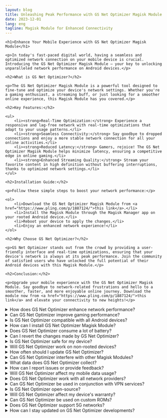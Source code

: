 ```yaml
---
layout: blog
title: Unleashing Peak Performance with GS Net Optimizer Magisk Module
date: 2023-12-01
lang: eng
tagline: Magisk Module for Enhanced Connectivity
---
```



<html>

<head>
    <title>GS Net Optimizer Magisk Module</title>
    <!-- Add your SEO-friendly meta tags here -->
</head>

<body>

    <h1>Enhance Your Mobile Experience with GS Net Optimizer Magisk Module</h1>

    <p>In today's fast-paced digital world, having a seamless and optimized network connection on your mobile device is crucial. Introducing the GS Net Optimizer Magisk Module – your key to unlocking unparalleled network performance on Android devices.</p>

    <h2>What is GS Net Optimizer?</h2>

    <p>The GS Net Optimizer Magisk Module is a powerful tool designed to fine-tune and optimize your device's network settings. Whether you're a gaming enthusiast, a streaming buff, or just looking for a smoother online experience, this Magisk Module has you covered.</p>

    <h2>Key Features:</h2>

    <ul>
        <li><strong>Real-Time Optimization:</strong> Experience a responsive and lag-free network with real-time optimizations that adapt to your usage patterns.</li>
        <li><strong>Seamless Connectivity:</strong> Say goodbye to dropped connections and enjoy a more stable network connection for all your online activities.</li>
        <li><strong>Reduced Latency:</strong> Gamers, rejoice! The GS Net Optimizer Magisk Module helps minimize latency, ensuring a competitive edge in online gaming.</li>
        <li><strong>Enhanced Streaming Quality:</strong> Stream your favorite content in high definition without buffering interruptions, thanks to optimized network settings.</li>
    </ul>

    <h2>Installation Guide:</h2>

    <p>Follow these simple steps to boost your network performance:</p>

    <ol>
        <li>Download the GS Net Optimizer Magisk Module from <a href="https://www.pling.com/p/1887124/">this link</a>.</li>
        <li>Install the Magisk Module through the Magisk Manager app on your rooted Android device.</li>
        <li>Reboot your device to apply the changes.</li>
        <li>Enjoy an enhanced network experience!</li>
    </ol>

    <h2>Why Choose GS Net Optimizer?</h2>

    <p>GS Net Optimizer stands out from the crowd by providing a user-friendly interface and real-time optimizations, ensuring that your device's network is always at its peak performance. Join the community of satisfied users who have unlocked the full potential of their Android devices with this Magisk Module.</p>

    <h2>Conclusion:</h2>

    <p>Upgrade your mobile experience with the GS Net Optimizer Magisk Module. Say goodbye to network-related frustrations and hello to a smoother, faster, and more enjoyable online journey. Download the module now from <a href="https://www.pling.com/p/1887124/">this link</a> and elevate your connectivity to new heights!</p>
    

<!--[ Accordion start ]-->
<div class='showH' itemscope='' itemtype='https://schema.org/FAQPage'>

  <!-- FAQ 1 -->
  <details class='ac' itemscope='' itemprop='mainEntity' itemtype='https://schema.org/Question'>
    <summary itemprop='name'>How does GS Net Optimizer enhance network performance?</summary>
    <div class='aC' itemscope='' itemprop='acceptedAnswer' itemtype='https://schema.org/Answer'>
      <p itemprop='text'>GS Net Optimizer works by implementing real-time optimizations, adapting to your usage patterns for a more responsive and lag-free network experience.</p>
    </div>
  </details>

  <!-- FAQ 2 -->
  <details class='ac alt' itemscope='' itemprop='mainEntity' itemtype='https://schema.org/Question'>
    <summary itemprop='name'>Can GS Net Optimizer improve gaming performance?</summary>
    <div class='aC' itemscope='' itemprop='acceptedAnswer' itemtype='https://schema.org/Answer'>
      <p itemprop='text'>Absolutely! GS Net Optimizer minimizes latency, providing a competitive edge for online gaming enthusiasts.</p>
    </div>
  </details>

  <!-- FAQ 3 -->
  <details class='ac' itemscope='' itemprop='mainEntity' itemtype='https://schema.org/Question'>
    <summary itemprop='name'>Is GS Net Optimizer compatible with all Android devices?</summary>
    <div class='aC' itemscope='' itemprop='acceptedAnswer' itemtype='https://schema.org/Answer'>
      <p itemprop='text'>Yes, GS Net Optimizer is designed to be compatible with a wide range of Android devices, ensuring broad accessibility.</p>
    </div>
  </details>

  <!-- FAQ 4 -->
  <details class='ac alt' itemscope='' itemprop='mainEntity' itemtype='https://schema.org/Question'>
    <summary itemprop='name'>How can I install GS Net Optimizer Magisk Module?</summary>
    <div class='aC' itemscope='' itemprop='acceptedAnswer' itemtype='https://schema.org/Answer'>
      <p itemprop='text'>Simply download the module from the provided link, install it through Magisk Manager, and reboot your device to apply the changes.</p>
    </div>
  </details>

  <!-- FAQ 5 -->
  <details class='ac' itemscope='' itemprop='mainEntity' itemtype='https://schema.org/Question'>
    <summary itemprop='name'>Does GS Net Optimizer consume a lot of battery?</summary>
    <div class='aC' itemscope='' itemprop='acceptedAnswer' itemtype='https://schema.org/Answer'>
      <p itemprop='text'>No, GS Net Optimizer is designed to optimize network performance without significantly impacting battery life.</p>
    </div>
  </details>

  <!-- FAQ 6 -->
  <details class='ac alt' itemscope='' itemprop='mainEntity' itemtype='https://schema.org/Question'>
    <summary itemprop='name'>Can I revert the changes made by GS Net Optimizer?</summary>
    <div class='aC' itemscope='' itemprop='acceptedAnswer' itemtype='https://schema.org/Answer'>
      <p itemprop='text'>Yes, you can easily disable or uninstall the GS Net Optimizer Magisk Module through Magisk Manager.</p>
    </div>
  </details>

  <!-- FAQ 7 -->
  <details class='ac' itemscope='' itemprop='mainEntity' itemtype='https://schema.org/Question'>
    <summary itemprop='name'>Is GS Net Optimizer safe for my device?</summary>
    <div class='aC' itemscope='' itemprop='acceptedAnswer' itemtype='https://schema.org/Answer'>
      <p itemprop='text'>Yes, GS Net Optimizer is developed with a focus on safety, and it undergoes thorough testing to ensure it doesn't harm your device.</p>
    </div>
  </details>

  <!-- FAQ 8 -->
  <details class='ac alt' itemscope='' itemprop='mainEntity' itemtype='https://schema.org/Question'>
    <summary itemprop='name'>Will GS Net Optimizer work on non-rooted devices?</summary>
    <div class='aC' itemscope='' itemprop='acceptedAnswer' itemtype='https://schema.org/Answer'>
      <p itemprop='text'>No, GS Net Optimizer requires a rooted device with Magisk installed for optimal functionality.</p>
    </div>
  </details>

  <!-- FAQ 9 -->
  <details class='ac' itemscope='' itemprop='mainEntity' itemtype='https://schema.org/Question'>
    <summary itemprop='name'>How often should I update GS Net Optimizer?</summary>
    <div class='aC' itemscope='' itemprop='acceptedAnswer' itemtype='https://schema.org/Answer'>
      <p itemprop='text'>It's recommended to check for updates periodically and install the latest version to benefit from improvements and new features.</p>
    </div>
  </details>

  <!-- FAQ 10 -->
  <details class='ac alt' itemscope='' itemprop='mainEntity' itemtype='https://schema.org/Question'>
    <summary itemprop='name'>Can GS Net Optimizer interfere with other Magisk Modules?</summary>
    <div class='aC' itemscope='' itemprop='acceptedAnswer' itemtype='https://schema.org/Answer'>
      <p itemprop='text'>Compatibility is generally ensured, but it's advisable to check for any known conflicts with other Magisk Modules.</p>
    </div>
  </details>

  <!-- FAQ 11 -->
  <details class='ac' itemscope='' itemprop='mainEntity' itemtype='https://schema.org/Question'>
    <summary itemprop='name'>What data does GS Net Optimizer collect?</summary>
    <div class='aC' itemscope='' itemprop='acceptedAnswer' itemtype='https://schema.org/Answer'>
      <p itemprop='text'>GS Net Optimizer doesn't collect personal data. It focuses solely on optimizing network performance without compromising user privacy.</p>
    </div>
  </details>

  <!-- FAQ 12 -->
  <details class='ac alt' itemscope='' itemprop='mainEntity' itemtype='https://schema.org/Question'>
    <summary itemprop='name'>How can I report issues or provide feedback?</summary>
    <div class='aC' itemscope='' itemprop='acceptedAnswer' itemtype='https://schema.org/Answer'>
      <p itemprop='text'>You can report issues or share feedback through the official support channels provided by the developer.</p>
    </div>
  </details>

  <!-- FAQ 13 -->
  <details class='ac' itemscope='' itemprop='mainEntity' itemtype='https://schema.org/Question'>
    <summary itemprop='name'>Will GS Net Optimizer affect my mobile data usage?</summary>
    <div class='aC' itemscope='' itemprop='acceptedAnswer' itemtype='https://schema.org/Answer'>
      <p itemprop='text'>GS Net Optimizer aims to optimize your network without significantly impacting your mobile data usage.</p>
    </div>
  </details>

  <!-- FAQ 14 -->
  <details class='ac alt' itemscope='' itemprop='mainEntity' itemtype='https://schema.org/Question'>
    <summary itemprop='name'>Does GS Net Optimizer work with all network providers?</summary>
    <div class='aC' itemscope='' itemprop='acceptedAnswer' itemtype='https://schema.org/Answer'>
      <p itemprop='text'>Yes, GS Net Optimizer is designed to enhance network performance irrespective of your network provider.</p>
    </div>
  </details>

  <!-- FAQ 15 -->
  <details class='ac' itemscope='' itemprop='mainEntity' itemtype='https://schema.org/Question'>
    <summary itemprop='name'>Can GS Net Optimizer be used in conjunction with VPN services?</summary>
    <div class='aC' itemscope='' itemprop='acceptedAnswer' itemtype='https://schema.org/Answer'>
      <p itemprop='text'>Yes, GS Net Optimizer can complement VPN services, providing a more optimized and secure network experience.</p>
    </div>
  </details>

  <!-- FAQ 16 -->
  <details class='ac alt' itemscope='' itemprop='mainEntity' itemtype='https://schema.org/Question'>
    <summary itemprop='name'>Is GS Net Optimizer open-source?</summary>
    <div class='aC' itemscope='' itemprop='acceptedAnswer' itemtype='https://schema.org/Answer'>
      <p itemprop='text'>As of now, GS Net Optimizer is not open-source, but the developer may release the source code in the future.</p>
    </div>
  </details>

  <!-- FAQ 17 -->
  <details class='ac' itemscope='' itemprop='mainEntity' itemtype='https://schema.org/Question'>
    <summary itemprop='name'>Will GS Net Optimizer affect my device's warranty?</summary>
    <div class='aC' itemscope='' itemprop='acceptedAnswer' itemtype='https://schema.org/Answer'>
      <p itemprop='text'>Using GS Net Optimizer generally doesn't void your device's warranty, but it's advisable to check your device manufacturer's policies.</p>
    </div>
  </details>

  <!-- FAQ 18 -->
  <details class='ac alt' itemscope='' itemprop='mainEntity' itemtype='https://schema.org/Question'>
    <summary itemprop='name'>Can GS Net Optimizer be used on custom ROMs?</summary>
    <div class='aC' itemscope='' itemprop='acceptedAnswer' itemtype='https://schema.org/Answer'>
      <p itemprop='text'>Yes, GS Net Optimizer is compatible with various custom ROMs, providing an enhanced network experience on custom firmware.</p>
    </div>
  </details>

  <!-- FAQ 19 -->
  <details class='ac' itemscope='' itemprop='mainEntity' itemtype='https://schema.org/Question'>
    <summary itemprop='name'>Does GS Net Optimizer support 5G networks?</summary>
    <div class='aC' itemscope='' itemprop='acceptedAnswer' itemtype='https://schema.org/Answer'>
      <p itemprop='text'>Yes, GS Net Optimizer is designed to optimize network performance on both 4G and 5G networks.</p>
    </div>
  </details>

  <!-- FAQ 20 -->
  <details class='ac alt' itemscope='' itemprop='mainEntity' itemtype='https://schema.org/Question'>
    <summary itemprop='name'>How can I stay updated on GS Net Optimizer developments?</summary>
    <div class='aC' itemscope='' itemprop='acceptedAnswer' itemtype='https://schema.org/Answer'>
      <p itemprop='text'>Stay informed about GS Net Optimizer updates and announcements by regularly checking the official channels provided by the developer.</p>
    </div>
  </details>

</div>


</body>

</html>
